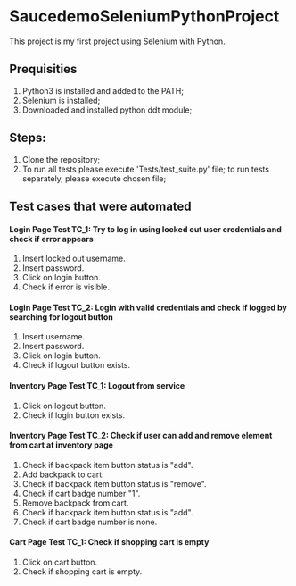 # SaucedemoSeleniumPythonProject
This project is my first project using Selenium with Python. 

## Prequisities
1. Python3 is installed and added to the PATH;
2. Selenium is installed;
3. Downloaded and installed python ddt module;

## Steps:
1. Clone the repository;
2. To run all tests please execute 'Tests/test_suite.py' file; to run tests separately, please execute chosen file;

## Test cases that were automated

#### Login Page Test TC_1: Try to log in using locked out user credentials and check if error appears
1. Insert locked out username.
2. Insert password.
3. Click on login button.
4. Check if error is visible.

#### Login Page Test TC_2: Login with valid credentials and check if logged by searching for logout button
1. Insert username.
2. Insert password.
3. Click on login button.
4. Check if logout button exists.

#### Inventory Page Test TC_1: Logout from service
1. Click on logout button.
2. Check if login button exists.

#### Inventory Page Test TC_2: Check if user can add and remove element from cart at inventory page
1. Check if backpack item button status is "add".
2. Add backpack to cart.
3. Check if backpack item button status is "remove".
4. Check if cart badge number "1".
5. Remove backpack from cart.
6. Check if backpack item button status is "add".
7. Check if cart badge number is none.

#### Cart Page Test TC_1: Check if shopping cart is empty
1. Click on cart button.
2. Check if shopping cart is empty.
